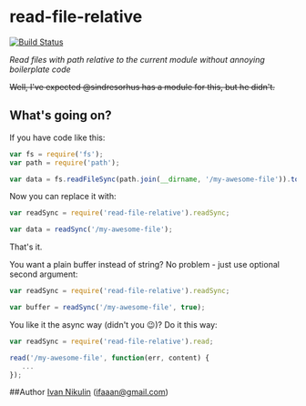 # read-file-relative
[![Build Status](https://api.travis-ci.org/inikulin/read-file-relative.svg)](https://travis-ci.org/inikulin/read-file-relative)

*Read files with path relative to the current module without annoying boilerplate code*

~~Well, I've expected @sindresorhus has a module for this, but he didn't.~~

## What's going on?

If you have code like this:
```js
var fs = require('fs');
var path = require('path');

var data = fs.readFileSync(path.join(__dirname, '/my-awesome-file')).toString();
```

Now you can replace it with:
```js
var readSync = require('read-file-relative').readSync;

var data = readSync('/my-awesome-file');
```

That's it.

You want a plain buffer instead of string? No problem - just use optional second argument:
```js
var readSync = require('read-file-relative').readSync;

var buffer = readSync('/my-awesome-file', true);
```

You like it the async way (didn't you :wink:)? Do it this way:
```js
var readSync = require('read-file-relative').read;

read('/my-awesome-file', function(err, content) {
   ...
});
```

##Author
[Ivan Nikulin](https://github.com/inikulin) (ifaaan@gmail.com)
